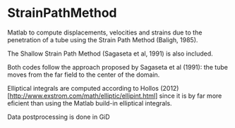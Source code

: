# StrainPathMethod
Matlab to compute displacements, velocities and strains due to the penetration of a tube using the Strain Path Method (Baligh, 1985).

The Shallow Strain Path Method (Sagaseta et al, 1991) is also included.

Both codes follow the approach proposed by Sagaseta et al (1991): the tube moves from the far field to the center of the domain.

Elliptical integrals are computed according to Hollos (2012) [http://www.exstrom.com/math/elliptic/ellipint.html] since it is by far more eficient than using the Matlab build-in elliptical integrals.

Data postprocessing is done in GiD
